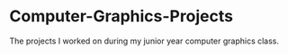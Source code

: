 # Computer-Graphics-Projects
The projects I worked on during my junior year computer graphics class.
